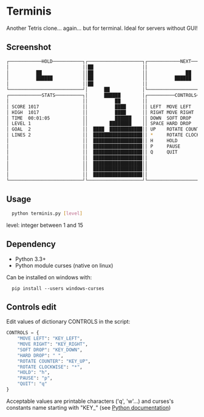 # Terminis
Another Tetris clone... again... but for terminal. Ideal for servers without GUI!

## Screenshot
```bash
┌────────────HOLD───────────┐┌────────────────────┐┌────────────NEXT───────────┐
│                           ││██                  ││                           │
│          ██               ││██                  ││              ██           │
│          ██████           ││██                  ││          ██████           │
│                           ││██                  ││                           │
└───────────────────────────┘│      ██            │└───────────────────────────┘
┌────────────STATS──────────┐│      ██████        │┌──────────CONTROLS─────────┐
│                           ││          ██        ││                           │
│ SCORE 1017                ││          ████      ││ LEFT  MOVE LEFT           │
│ HIGH  1017                ││          ████      ││ RIGHT MOVE RIGHT          │
│ TIME  00:01:05            ││          ██████    ││ DOWN  SOFT DROP           │
│ LEVEL 1                   ││        ████████    ││ SPACE HARD DROP           │
│ GOAL  2                   ││  ████  ████████████││ UP    ROTATE COUNTER      │
│ LINES 2                   ││  ██████████████████││ *     ROTATE CLOCKWISE    │
│                           ││  ██████████████████││ H     HOLD                │
│                           ││  ██████████████████││ P     PAUSE               │
│                           ││  ██████████████████││ Q     QUIT                │
│                           ││  ██████████████████││                           │
│                           ││  ██████████████████││                           │
│                           ││  ██████████████████││                           │
│                           ││  ██████████████████││                           │
└───────────────────────────┘└────────────────────┘└───────────────────────────┘
```

## Usage
```bash
  python terminis.py [level]
```
  level: integer between 1 and 15
  
## Dependency
* Python 3.3+
* Python module curses (native on linux)

Can be installed on windows with:
```batch
  pip install --users windows-curses
```

## Controls edit
Edit values of dictionary CONTROLS in the script:
```python
CONTROLS = {
    "MOVE LEFT": "KEY_LEFT",
    "MOVE RIGHT": "KEY_RIGHT",
    "SOFT DROP": "KEY_DOWN",
    "HARD DROP": " ",
    "ROTATE COUNTER": "KEY_UP",
    "ROTATE CLOCKWISE": "*",
    "HOLD": "h",
    "PAUSE": "p",
    "QUIT": "q"
}
```
Acceptable values are printable characters ('q', 'w'...) and curses's constants name starting with "KEY_" (see [Python documentation](https://docs.python.org/3/library/curses.html?highlight=curses#constants))
